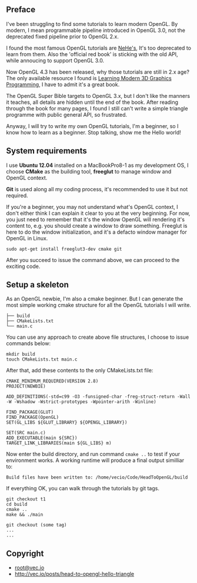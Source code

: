 Preface
-------

I've been struggling to find some tutorials to learn modern OpenGL. By modern, I mean programmable pipeline introduced in OpenGL 3.0, not the deprecated fixed pipeline prior to OpenGL 2.x.

I found the most famous OpenGL tutorials are [NeHe's](http://nehe.gamedev.net/), It's too deprecated to learn from them. Also the 'official red book' is sticking with the old API, while annoucing to support OpenGL 3.0.

Now OpenGL 4.3 has been released, why those tutorials are still in 2.x age? The only available resource I found is [Learning Modern 3D Graphics Programming](http://www.arcsynthesis.org/gltut/index.html), I have to admit it's a great book.

The OpenGL Super Bible targets to OpenGL 3.x, but I don't like the manners it teaches, all details are hidden until the end of the book. After reading through the book for many pages, I found I still can't write a simple triangle programme with public general API, so frustrated.

Anyway, I will try to write my own OpenGL tutorials, I'm a beginner, so I know how to learn as a beginner. Stop talking, show me the Hello world!


System requirements
-------------------

I use **Ubuntu 12.04** installed on a MacBookPro8-1 as my development OS, I choose **CMake** as the building tool, **freeglut** to manage window and OpenGL context.

**Git** is used along all my coding process, it's recommended to use it but not required.

If you're a beginner, you may not understand what's OpenGL context, I don't either think I can explain it clear to you at the very beginning. For now, you just need to remember that it's the window OpenGL will rendering it's content to, e.g. you should create a window to draw something. Freeglut is here to do the window initialization, and it's a defacto window manager for OpenGL in Linux.

    sudo apt-get install freeglut3-dev cmake git

After you succeed to issue the command above, we can proceed to the exciting code.


Setup a skeleton
----------------

As an OpenGL newbie, I'm also a cmake beginner. But I can generate the most simple working cmake structure for all the OpenGL tutorials I will write.

    ├── build
    ├── CMakeLists.txt
    └── main.c

You can use any approach to create above file structures, I choose to issue commands below:

    mkdir build
    touch CMakeLists.txt main.c

After that, add these contents to the only CMakeLists.txt file:

    CMAKE_MINIMUM_REQUIRED(VERSION 2.8)
    PROJECT(NEWBIE)

    ADD_DEFINITIONS(-std=c99 -O3 -funsigned-char -freg-struct-return -Wall -W -Wshadow -Wstrict-prototypes -Wpointer-arith -Winline)

    FIND_PACKAGE(GLUT)
    FIND_PACKAGE(OpenGL)
    SET(GL_LIBS ${GLUT_LIBRARY} ${OPENGL_LIBRARY})

    SET(SRC main.c)
    ADD_EXECUTABLE(main ${SRC})
    TARGET_LINK_LIBRARIES(main ${GL_LIBS} m)

Now enter the build directory, and run command `cmake ..` to test if your environment works. A working runtime will produce a final output similliar to:

    Build files have been written to: /home/vecio/Code/HeadToOpenGL/build

If everything OK, you can walk through the tutorials by git tags.

    git checkout t1
    cd build
    cmake ..
    make && ./main

    git checkout (some tag)
    ...
    ...


Copyright
---------

* root@vec.io
* http://vec.io/posts/head-to-opengl-hello-triangle
